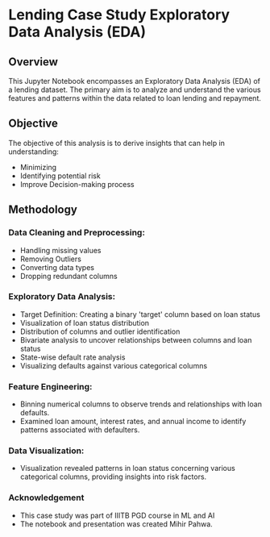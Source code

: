 # Lending Case Study Exploratory Data Analysis (EDA)

## Overview
This Jupyter Notebook encompasses an Exploratory Data Analysis (EDA) of a lending dataset. The primary aim is to analyze and understand the various features and patterns within the data related to loan lending and repayment.

## Objective
The objective of this analysis is to derive insights that can help in understanding:
- Minimizing
- Identifying potential risk 
- Improve Decision-making process

## Methodology
### Data Cleaning and Preprocessing:
- Handling missing values
- Removing Outliers
- Converting data types
- Dropping redundant columns
  
### Exploratory Data Analysis:
- Target Definition: Creating a binary 'target' column based on loan status
- Visualization of loan status distribution
- Distribution of columns and outlier identification
- Bivariate analysis to uncover relationships between columns and loan status
- State-wise default rate analysis
- Visualizing defaults against various categorical columns

### Feature Engineering:
- Binning numerical columns to observe trends and relationships with loan defaults.
- Examined loan amount, interest rates, and annual income to identify patterns associated with defaulters.

### Data Visualization:
- Visualization revealed patterns in loan status concerning various categorical columns, providing insights into risk factors.

### Acknowledgement  
- This case study was part of IIITB PGD course in ML and AI
- The notebook and presentation was created Mihir Pahwa.  
